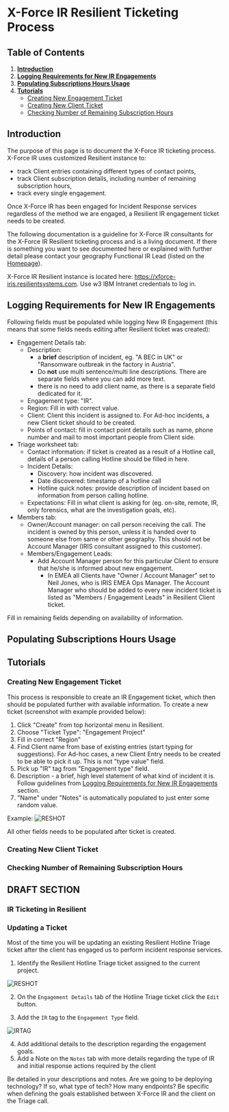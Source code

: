 # X-Force IR Resilient Ticketing Process

## Table of Contents
1. **[Introduction](#Introduction)**
2. **[Logging Requirements for New IR Engagements](#Logging-Requirements-for-New-IR-Engagements)**
3. **[Populating Subscriptions Hours Usage](#Populating-Subscriptions-Hours-Usage)**
4. **[Tutorials](#Tutorials)**
	- [Creating New Engagement Ticket](#Creating-New-Engagement-Ticket)
	- [Creating New Client Ticket](#Creating-New-Client-Ticket)
	- [Checking Number of Remaining Subscription Hours](#Checking-Number-of-Remaining-Subscription-Hours)

## Introduction
The purpose of this page is to document the X-Force IR ticketing process. X-Force IR uses customized Resilient instance to:
- track Client entries containing different types of contact points,
- track Client subscription details, including number of remaining subscription hours,
- track every single engagement.

Once X-Force IR has been engaged for Incident Response services regardless of the method we are engaged, a Resilient IR engagement ticket needs to be created.

The following documentation is a guideline for X-Force IR consultants for the X-Force IR Resilient ticketing process and is a living document. If there is something you want to see documented here or explained with further detail please contact your geography Functional IR Lead (listed on the [Homepage](https://github.ibm.com/IRIS-NA/DFIR-wiki/blob/master/Home.md)).

X-Force IR Resilient instance is located here: https://xforce-iris.resilientsystems.com. Use w3 IBM Intranet credentials to log in.

## Logging Requirements for New IR Engagements
Following fields must be populated while logging New IR Engagement (this means that some fields needs editing after Resilient ticket was created):
- Engagement Details tab:
	- Description:
		- a **brief** description of incident, eg. "A BEC in UK" or "Ransomware outbreak in the factory in Austria".
		- Do **not** use multi sentence/multi line descriptions. There are separate fields where you can add more text.
		- there is no need to add client name, as there is a separate field dedicated for it.
	- Engagement type: "IR".
	- Region: Fill in with correct value.
	- Client: Client this incident is assigned to. For Ad-hoc incidents, a new Client ticket should to be created.
	- Points of contact: fill in contact point details such as name, phone number and mail to most important people from Client side.
- Triage worksheet tab:
	- Contact information: if ticket is created as a result of a Hotline call, details of a person calling Hotline should be filled in here.
	- Incident Details:
		- Discovery: how incident was discovered.
		- Date discovered: timestamp of a hotline call
		- Hotline quick notes: provide description of incident based on information from person calling hotline.
	- Expectations: Fill in what client is asking for (eg. on-site, remote, IR, only forensics, what are the investigation goals, etc).
- Members tab:
	- Owner/Account manager: on call person receiving the call. The incident is owned by this person, unless it is handed over to someone else from same or other geography. This should not be Account Manager (IRIS consultant assigned to this customer).
	- Members/Engagement Leads: 
		- Add Account Manager person for this particular Client to ensure that he/she is informed about new engagement. 
			- In EMEA all Clients have "Owner / Account Manager" set to Neil Jones, who is IRIS EMEA Ops Manager. The Account Manager who should be added to every new incident ticket is listed as "Members / Engagement Leads" in Resilient Client ticket. 

Fill in remaining fields depending on availability of information.

## Populating Subscriptions Hours Usage

## Tutorials

### Creating New Engagement Ticket
This process is responsible to create an IR Engagement ticket, which then should be populated further with available information. To create a new ticket (screenshot with example provided below):
 1. Click "Create" from top horizontal menu in Resilient.
 2. Choose "Ticket Type": "Engagement Project"
 3. Fill in correct "Region"
 4. Find Client name from base of existing entries (start typing for suggestions). For Ad-hoc cases, a new Client Entry needs to be created to be able to pick it up. This is not "type value" field.
 5. Pick up "IR" tag from "Engagement type" field.
 6. Description - a brief, high level statement of what kind of incident it is. Follow guidelines from [Logging Requirements for New IR Engagements](#Logging-Requirements-for-New-IR-Engagements) section.
 7. "Name" under "Notes" is automatically populated to just enter some random value.

Example:
![RESHOT](https://github.ibm.com/IRIS-NA/DFIR-wiki/wiki/DFIR/Resilient_New_IR_Engagement.png)

All other fields needs to be populated after ticket is created.

### Creating New Client Ticket

### Checking Number of Remaining Subscription Hours

## DRAFT SECTION



### IR Ticketing in Resilient



### Updating a Ticket

Most of the time you will be updating an existing Resilient Hotline Triage ticket after the client has engaged us to perform incident response services. 

1. Identify the Resilient Hotline Triage ticket assigned to the current project.

![RESHOT](https://github.ibm.com/IRIS-NA/DFIR-wiki/wiki/DFIR/Resilient_Hotline.png)
 
2. On the `Engagement Details` tab of the Hotline Triage ticket click the `Edit` button.

3. Add the `IR` tag to the `Engagement Type` field.

![IRTAG](https://github.ibm.com/IRIS-NA/DFIR-wiki/wiki/DFIR/Resilient_Hotline02.png)

4. Add additional details to the description regarding the engagement goals.
5. Add a Note on the `Notes` tab with more details regarding the type of IR and initial response actions required by the client

Be detailed in your descriptions and notes. Are we going to be deploying technology? If so, what type of tech? How many endpoints? Be specific when defining the goals established between X-Force IR and the client on the Triage call.